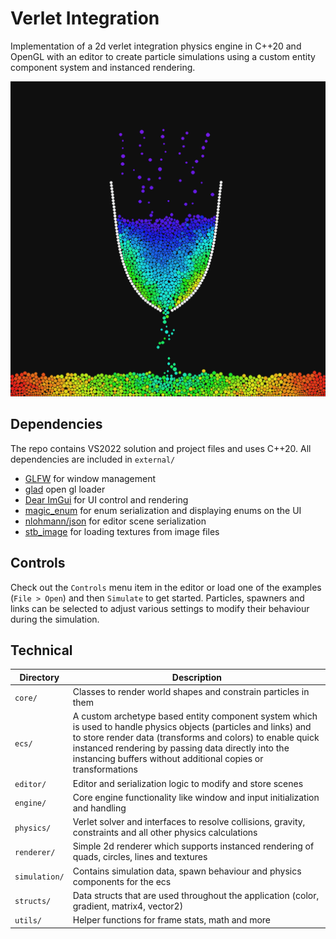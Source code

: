 # Verlet Integration
Implementation of a 2d verlet integration physics engine in C++20 and OpenGL with an editor to create particle simulations using a custom entity component system and instanced rendering.

![Application Overview](docs/application.gif)

## Dependencies
The repo contains VS2022 solution and project files and uses C++20. All dependencies are included in `external/`
- [GLFW](https://github.com/glfw/glfw) for window management
- [glad](https://github.com/Dav1dde/glad) open gl loader
- [Dear ImGui](https://github.com/ocornut/imgui) for UI control and rendering
- [magic_enum](https://github.com/Neargye/magic_enum) for enum serialization and displaying enums on the UI
- [nlohmann/json](https://github.com/nlohmann/json) for editor scene serialization
- [stb_image](https://github.com/nothings/stb) for loading textures from image files

## Controls
Check out the `Controls` menu item in the editor or load one of the examples (`File > Open`) and then `Simulate` to get started. Particles, spawners and links can be selected to adjust various settings to modify their behaviour during the simulation.

## Technical
| Directory | Description |
| --------- | ----------- |
| `core/` | Classes to render world shapes and constrain particles in them |
| `ecs/`   | A custom archetype based entity component system which is used to handle physics objects (particles and links) and to store render data (transforms and colors) to enable quick instanced rendering by passing data directly into the instancing buffers without additional copies or transformations |
| `editor/` | Editor and serialization logic to modify and store scenes |
| `engine/` | Core engine functionality like window and input initialization and handling |
| `physics/` | Verlet solver and interfaces to resolve collisions, gravity, constraints and all other physics calculations |
| `renderer/` | Simple 2d renderer which supports instanced rendering of quads, circles, lines and textures |
| `simulation/` | Contains simulation data, spawn behaviour and physics components for the ecs |
| `structs/` | Data structs that are used throughout the application (color, gradient, matrix4, vector2) |
| `utils/` | Helper functions for frame stats, math and more |
